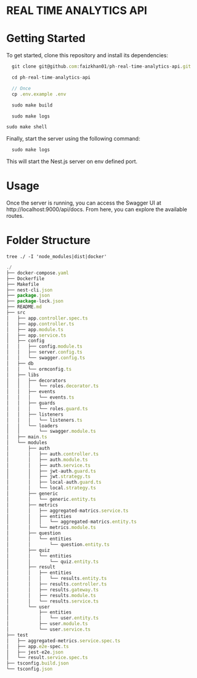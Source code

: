 # REAL TIME ANALYTICS API

# Getting Started

To get started, clone this repository and install its dependencies:

```js
  git clone git@github.com:faizkhan01/ph-real-time-analytics-api.git

  cd ph-real-time-analytics-api

  // Once
  cp .env.example .env

  sudo make build

  sudo make logs
```

```js
sudo make shell

```

Finally, start the server using the following command:

```js
  sudo make logs
```

This will start the Nest.js server on env defined port.

# Usage

Once the server is running, you can access the Swagger UI at http://localhost:9000/api/docs. From here, you can explore the available routes.

# Folder Structure

`tree ./ -I 'node_modules|dist|docker'`

```js
./
├── docker-compose.yaml
├── Dockerfile
├── Makefile
├── nest-cli.json
├── package.json
├── package-lock.json
├── README.md
├── src
│   ├── app.controller.spec.ts
│   ├── app.controller.ts
│   ├── app.module.ts
│   ├── app.service.ts
│   ├── config
│   │   ├── config.module.ts
│   │   ├── server.config.ts
│   │   └── swagger.config.ts
│   ├── db
│   │   └── ormconfig.ts
│   ├── libs
│   │   ├── decorators
│   │   │   └── roles.decorator.ts
│   │   ├── events
│   │   │   └── events.ts
│   │   ├── guards
│   │   │   └── roles.guard.ts
│   │   ├── listeners
│   │   │   └── listeners.ts
│   │   └── loaders
│   │       └── swagger.module.ts
│   ├── main.ts
│   └── modules
│       ├── auth
│       │   ├── auth.controller.ts
│       │   ├── auth.module.ts
│       │   ├── auth.service.ts
│       │   ├── jwt-auth.guard.ts
│       │   ├── jwt.strategy.ts
│       │   ├── local-auth.guard.ts
│       │   └── local.strategy.ts
│       ├── generic
│       │   └── generic.entity.ts
│       ├── metrics
│       │   ├── aggregated-matrics.service.ts
│       │   ├── entities
│       │   │   └── aggregated-matrics.entity.ts
│       │   └── metrics.module.ts
│       ├── question
│       │   └── entities
│       │       └── question.entity.ts
│       ├── quiz
│       │   └── entities
│       │       └── quiz.entity.ts
│       ├── result
│       │   ├── entities
│       │   │   └── results.entity.ts
│       │   ├── results.controller.ts
│       │   ├── results.gateway.ts
│       │   ├── results.module.ts
│       │   └── results.service.ts
│       └── user
│           ├── entities
│           │   └── user.entity.ts
│           ├── user.module.ts
│           └── user.service.ts
├── test
│   ├── aggregated-metrics.service.spec.ts
│   ├── app.e2e-spec.ts
│   ├── jest-e2e.json
│   └── result.service.spec.ts
├── tsconfig.build.json
└── tsconfig.json


```
